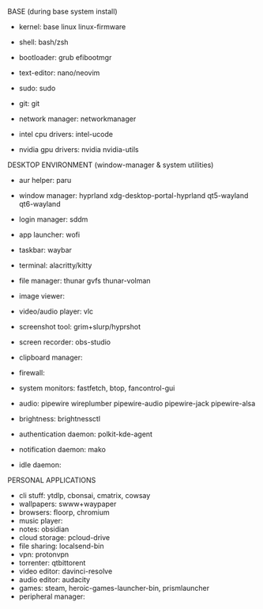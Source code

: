 BASE (during base system install)
- kernel: base linux linux-firmware
- shell: bash/zsh
- bootloader: grub efibootmgr
- text-editor: nano/neovim
- sudo: sudo
- git: git
- network manager: networkmanager

- intel cpu drivers: intel-ucode
- nvidia gpu drivers: nvidia nvidia-utils

DESKTOP ENVIRONMENT (window-manager & system utilities)
- aur helper: paru
- window manager: hyprland xdg-desktop-portal-hyprland qt5-wayland qt6-wayland
- login manager: sddm
- app launcher: wofi
- taskbar: waybar
- terminal: alacritty/kitty
- file manager: thunar gvfs thunar-volman
- image viewer:
- video/audio player: vlc
- screenshot tool: grim+slurp/hyprshot
- screen recorder: obs-studio
- clipboard manager:

- firewall: 
- system monitors: fastfetch, btop, fancontrol-gui
- audio: pipewire wireplumber pipewire-audio pipewire-jack pipewire-alsa
- brightness: brightnessctl
- authentication daemon: polkit-kde-agent
- notification daemon: mako
- idle daemon:

PERSONAL APPLICATIONS
- cli stuff: ytdlp, cbonsai, cmatrix, cowsay
- wallpapers: swww+waypaper
- browsers: floorp, chromium
- music player: 
- notes: obsidian
- cloud storage: pcloud-drive
- file sharing: localsend-bin
- vpn: protonvpn
- torrenter: qtbittorent
- video editor: davinci-resolve
- audio editor: audacity
- games: steam, heroic-games-launcher-bin, prismlauncher
- peripheral manager: 
